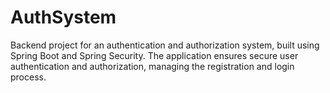 # AuthSystem
Backend project for an authentication and authorization system, built using  Spring Boot and Spring Security. The application ensures secure user  authentication and authorization, managing the registration and login  process.
